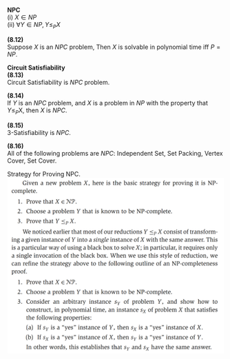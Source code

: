 **NPC** <br>
(i) $X\in NP$<br>
(ii) $\forall Y\in NP, Y\leq_{P}X$

**(8.12)**<br>
Suppose $X$ is an $NPC$ problem, Then $X$ is solvable in polynomial time iff $P = NP$.

**Circuit Satisfiability**<br>
**(8.13)**<br>
Circuit Satisfiability is $NPC$ problem.

**(8.14)**<br>
If $Y$ is an $NPC$ problem, and $X$ is a problem in $NP$ with the property that $Y\leq_P$X,
then $X$ is $NPC$.

**(8.15)**<br>
3-Satisfiability is $NPC$.

**(8.16)**<br>
All of the following problems are $NPC$:
Independent Set, Set Packing, Vertex Cover, Set Cover.<br>

Strategy for Proving NPC.
<img src="./image/strategyNPC.png">
